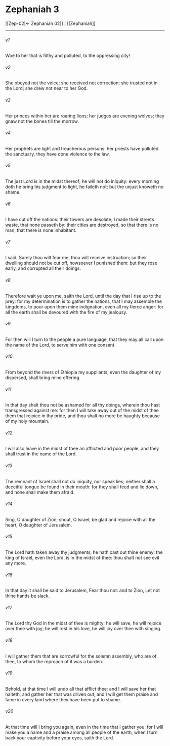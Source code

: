 # Zephaniah 3

[[Zep-02|← Zephaniah 02]] | [[Zephaniah]]
***

###### v1
Woe to her that is filthy and polluted, to the oppressing city!
###### v2
She obeyed not the voice; she received not correction; she trusted not in the Lord; she drew not near to her God.
###### v3
Her princes within her are roaring lions; her judges are evening wolves; they gnaw not the bones till the morrow.
###### v4
Her prophets are light and treacherous persons: her priests have polluted the sanctuary, they have done violence to the law.
###### v5
The just Lord is in the midst thereof; he will not do iniquity: every morning doth he bring his judgment to light, he faileth not; but the unjust knoweth no shame.
###### v6
I have cut off the nations: their towers are desolate; I made their streets waste, that none passeth by: their cities are destroyed, so that there is no man, that there is none inhabitant.
###### v7
I said, Surely thou wilt fear me, thou wilt receive instruction; so their dwelling should not be cut off, howsoever I punished them: but they rose early, and corrupted all their doings.
###### v8
Therefore wait ye upon me, saith the Lord, until the day that I rise up to the prey: for my determination is to gather the nations, that I may assemble the kingdoms, to pour upon them mine indignation, even all my fierce anger: for all the earth shall be devoured with the fire of my jealousy.
###### v9
For then will I turn to the people a pure language, that they may all call upon the name of the Lord, to serve him with one consent.
###### v10
From beyond the rivers of Ethiopia my suppliants, even the daughter of my dispersed, shall bring mine offering.
###### v11
In that day shalt thou not be ashamed for all thy doings, wherein thou hast transgressed against me: for then I will take away out of the midst of thee them that rejoice in thy pride, and thou shalt no more be haughty because of my holy mountain.
###### v12
I will also leave in the midst of thee an afflicted and poor people, and they shall trust in the name of the Lord.
###### v13
The remnant of Israel shall not do iniquity, nor speak lies; neither shall a deceitful tongue be found in their mouth: for they shall feed and lie down, and none shall make them afraid.
###### v14
Sing, O daughter of Zion; shout, O Israel; be glad and rejoice with all the heart, O daughter of Jerusalem.
###### v15
The Lord hath taken away thy judgments, he hath cast out thine enemy: the king of Israel, even the Lord, is in the midst of thee: thou shalt not see evil any more.
###### v16
In that day it shall be said to Jerusalem, Fear thou not: and to Zion, Let not thine hands be slack.
###### v17
The Lord thy God in the midst of thee is mighty; he will save, he will rejoice over thee with joy; he will rest in his love, he will joy over thee with singing.
###### v18
I will gather them that are sorrowful for the solemn assembly, who are of thee, to whom the reproach of it was a burden.
###### v19
Behold, at that time I will undo all that afflict thee: and I will save her that halteth, and gather her that was driven out; and I will get them praise and fame in every land where they have been put to shame.
###### v20
At that time will I bring you again, even in the time that I gather you: for I will make you a name and a praise among all people of the earth, when I turn back your captivity before your eyes, saith the Lord.  
